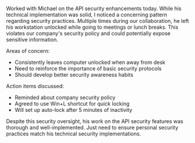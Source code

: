 Worked with Michael on the API security enhancements today. While his technical implementation was solid, I noticed a concerning pattern regarding security practices. Multiple times during our collaboration, he left his workstation unlocked while going to meetings or lunch breaks. This violates our company's security policy and could potentially expose sensitive information.

Areas of concern:
- Consistently leaves computer unlocked when away from desk
- Need to reinforce the importance of basic security protocols
- Should develop better security awareness habits

Action items discussed:
- Reminded about company security policy
- Agreed to use Win+L shortcut for quick locking
- Will set up auto-lock after 5 minutes of inactivity

Despite this security oversight, his work on the API security features was thorough and well-implemented. Just need to ensure personal security practices match his technical security implementations.

